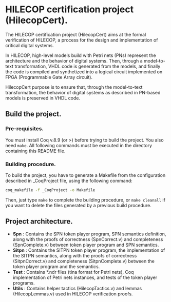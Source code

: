 # HILECOP certification project (HilecopCert).

The HILECOP certification project (HilecopCert) aims at the
formal verification of HILECOP, a process for the design and
implementation of critical digital systems.

In HILECOP, high-level models build with Petri nets (PNs) represent
the architecture and the behavior of digital systems.
Then, through a model-to-text transformation, VHDL code is generated 
from the models, and finally the code is compiled and synthetized
into a logical circuit implemented on FPGA (Programmable Gate Array circuit).

HilecopCert purpose is to ensure that, through the model-to-text
transformation, the behavior of digital systems as described in 
PN-based models is preserved in VHDL code.

## Build the project.

### Pre-requisites.

You must install Coq v.8.9 (or >) before trying to build the project.
You also need `make`. 
All following commands must be executed in the directory containing 
this README file.

### Building procedure.

To build the project, you have to generate a Makefile from the configuration
described in \_CoqProject file, using the following command:

```bash
coq_makefile -f _CoqProject -o Makefile
```

Then, just type `make` to complete the building procedure, or `make cleanall` 
if you want to delete the files generated by a previous build procedure.

## Project architecture.

- **Spn**   : Contains the SPN token player program, SPN semantics definition,
              along with the proofs of correctness (SpnCorrect.v) and
	      completeness (SpnComplete.v) between token player program
	     and SPN semantics.
- **Sitpn** : Contains the SITPN token player program, the implementation of
              the SITPN semantics, along with the proofs of correctness (SitpnCorrect.v)
              and completeness (SitpnComplete.v) between the token player program
              and the semantics.
- **Test**  : Contains *.ndr files (tina format for Petri nets), Coq implementation
              of Petri nets instances, and tests of the token player programs.
- **Utils** : Contains helper tactics (HilecopTactics.v) and lemmas
	      (HilecopLemmas.v) used in HILECOP verification proofs.
